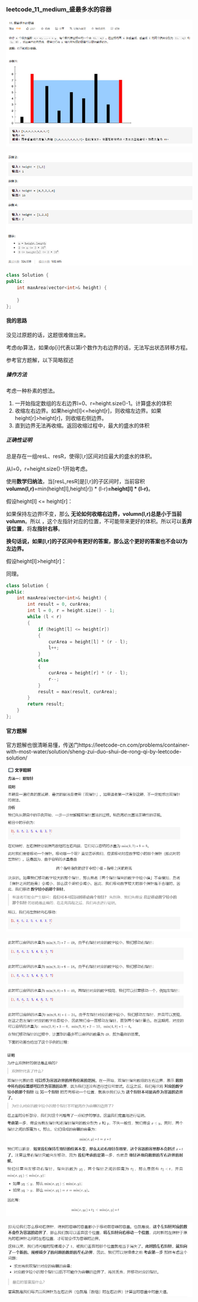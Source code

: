### leetcode_11_medium_盛最多水的容器

![image-20201126202341230](leetcode_11_medium_盛最多水的容器.assets/image-20201126202341230.png)

![image-20201126202357179](leetcode_11_medium_盛最多水的容器.assets/image-20201126202357179.png)

```c++
class Solution {
public:
    int maxArea(vector<int>& height) {

    }
};
```

#### 我的思路

没见过原题的话，这题很难做出来。

考虑dp算法，如果dp[i]代表以第i个数作为右边界的话，无法写出状态转移方程。

参考官方题解，以下简略叙述

##### 操作方法

考虑一种朴素的想法。

1. 一开始指定数组的左右边界l=0、r=height.size()-1。计算盛水的体积
2. 收缩左右边界。如果height[l]<=height[r]，则收缩左边界。如果height[r]>height[r]，则收缩右侧边界。
3. 直到边界无法再收缩。返回收缩过程中，最大的盛水的体积

##### 正确性证明

总是存在一组resL、resR，使得[l,r]区间对应最大的盛水的体积。

从l=0，r=height.size()-1开始考虑。

使用**数学归纳法**，当[resL,resR]是[l,r]的子区间时，当前容积**volumn(l,r)**=min(height[l],height[r]) * (l-r)**=height[l] * (l-r)**。

假设height[l] <= height[r]：

如果保持左边界l不变，那么 **无论如何收缩右边界，volumn(l,r)总是小于当前volumn**。所以 ，这个左指针对应的位置，不可能带来更好的体积。所以可以**丢弃该位置**，将**左指针右移**。

**换句话说，如果[l,r]的子区间中有更好的答案，那么这个更好的答案也不会以l为左边界。**

假设height[l]>height[r]：

同理。

```c++
class Solution {
public:
	int maxArea(vector<int>& height) {
		int result = 0, curArea;
		int l = 0, r = height.size() - 1;
		while (l < r)
		{
			if (height[l] <= height[r])
			{
				curArea = height[l] * (r - l);
				l++;
			}
			else
			{
				curArea = height[r] * (r - l);
				r--;
			}
			result = max(result, curArea);
		}
		return result;
	}
};
```



#### 官方题解

官方题解也很清晰易懂，传送门https://leetcode-cn.com/problems/container-with-most-water/solution/sheng-zui-duo-shui-de-rong-qi-by-leetcode-solution/

![image-20201126205706965](leetcode_11_medium_盛最多水的容器.assets/image-20201126205706965.png)

![image-20201126205722780](leetcode_11_medium_盛最多水的容器.assets/image-20201126205722780.png)

![image-20201126205737224](leetcode_11_medium_盛最多水的容器.assets/image-20201126205737224.png)

![image-20201126205752199](leetcode_11_medium_盛最多水的容器.assets/image-20201126205752199.png)